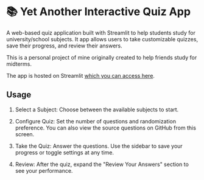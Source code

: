 # 📚 Yet Another Interactive Quiz App

A web-based quiz application built with Streamlit to help students study for university/school subjects. It app allows users to take customizable quizzes, save their progress, and review their answers.

This is a personal project of mine originally created to help friends study for midterms.

The app is hosted on Streamlit [which you can access here](https://quiz-app289.streamlit.app/).

## Usage

1. Select a Subject: Choose between the available subjects to start.

2. Configure Quiz: Set the number of questions and randomization preference. You can also view the source questions on GitHub from this screen.

3. Take the Quiz: Answer the questions. Use the sidebar to save your progress or toggle settings at any time.

4. Review: After the quiz, expand the "Review Your Answers" section to see your performance.